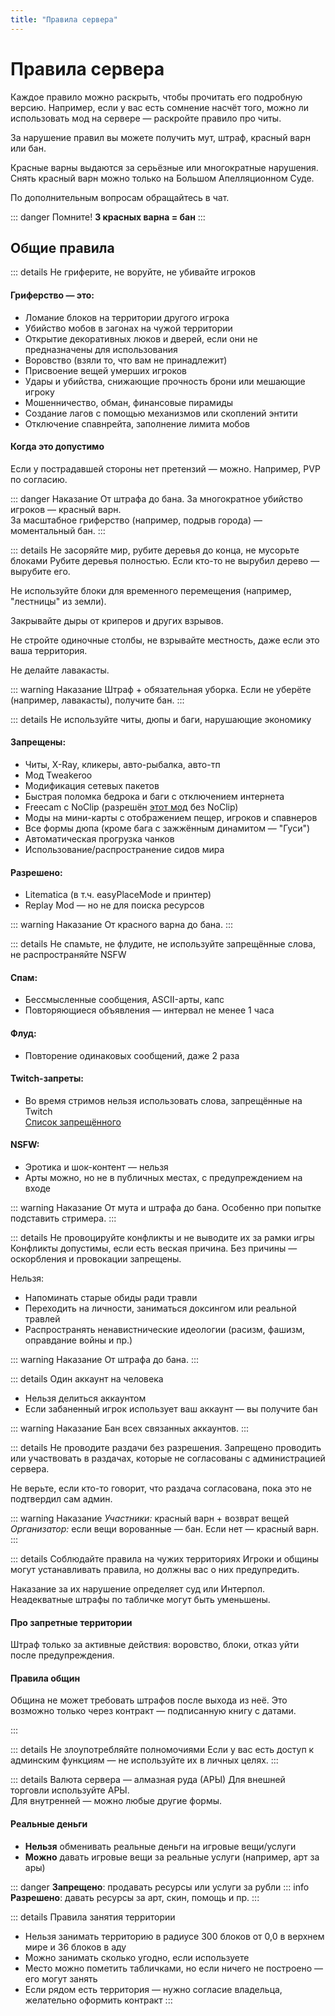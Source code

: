 ```yaml
---
title: "Правила сервера"
---
```


# Правила сервера

Каждое правило можно раскрыть, чтобы прочитать его подробную версию. Например, если у вас есть сомнение насчёт того, можно ли использовать мод на сервере — раскройте правило про читы.

За нарушение правил вы можете получить мут, штраф, красный варн или бан.

Красные варны выдаются за серьёзные или многократные нарушения. Снять красный варн можно только на Большом Апелляционном Суде.

По дополнительным вопросам обращайтесь в чат.

::: danger Помните!
**3 красных варна = бан**
:::

## Общие правила

::: details Не гриферите, не воруйте, не убивайте игроков
#### Гриферство — это:
- Ломание блоков на территории другого игрока
- Убийство мобов в загонах на чужой территории
- Открытие декоративных люков и дверей, если они не предназначены для использования
- Воровство (взяли то, что вам не принадлежит)
- Присвоение вещей умерших игроков
- Удары и убийства, снижающие прочность брони или мешающие игроку
- Мошенничество, обман, финансовые пирамиды
- Создание лагов с помощью механизмов или скоплений энтити
- Отключение спавнрейта, заполнение лимита мобов

#### Когда это допустимо
Если у пострадавшей стороны нет претензий — можно. Например, PVP по согласию.

::: danger Наказание
От штрафа до бана. За многократное убийство игроков — красный варн.  
За масштабное гриферство (например, подрыв города) — моментальный бан.
:::

::: details Не засоряйте мир, рубите деревья до конца, не мусорьте блоками
Рубите деревья полностью. Если кто-то не вырубил дерево — вырубите его.

Не используйте блоки для временного перемещения (например, "лестницы" из земли).

Закрывайте дыры от криперов и других взрывов.

Не стройте одиночные столбы, не взрывайте местность, даже если это ваша территория.

Не делайте лавакасты.

::: warning Наказание
Штраф + обязательная уборка. Если не уберёте (например, лавакасты), получите бан.
:::

::: details Не используйте читы, дюпы и баги, нарушающие экономику
#### Запрещены:
- Читы, X-Ray, кликеры, авто-рыбалка, авто-тп
- Мод Tweakeroo
- Модификация сетевых пакетов
- Быстрая поломка бедрока и баги с отключением интернета
- Freecam с NoClip (разрешён [этот мод](https://modrinth.com/mod/freecam) без NoClip)
- Моды на мини-карты с отображением пещер, игроков и спавнеров
- Все формы дюпа (кроме бага с зажжённым динамитом — "Гуси")
- Автоматическая прогрузка чанков
- Использование/распространение сидов мира

#### Разрешено:
- Litematica (в т.ч. easyPlaceMode и принтер)
- Replay Mod — но не для поиска ресурсов

::: warning Наказание
От красного варна до бана.
:::

::: details Не спамьте, не флудите, не используйте запрещённые слова, не распространяйте NSFW
#### Спам:
- Бессмысленные сообщения, ASCII-арты, капс
- Повторяющиеся объявления — интервал не менее 1 часа

#### Флуд:
- Повторение одинаковых сообщений, даже 2 раза

#### Twitch-запреты:
- Во время стримов нельзя использовать слова, запрещённые на Twitch  
[Список запрещённого](https://digitaldrugs.notion.site/dd5df77c957a499b81635a6feefb8a5b?pvs=4)

#### NSFW:
- Эротика и шок-контент — нельзя
- Арты можно, но не в публичных местах, с предупреждением на входе

::: warning Наказание
От мута и штрафа до бана. Особенно при попытке подставить стримера.
:::

::: details Не провоцируйте конфликты и не выводите их за рамки игры
Конфликты допустимы, если есть веская причина. Без причины — оскорбления и провокации запрещены.

Нельзя:
- Напоминать старые обиды ради травли
- Переходить на личности, заниматься доксингом или реальной травлей
- Распространять ненавистнические идеологии (расизм, фашизм, оправдание войны и пр.)

::: warning Наказание
От штрафа до бана.
:::

::: details Один аккаунт на человека
- Нельзя делиться аккаунтом
- Если забаненный игрок использует ваш аккаунт — вы получите бан

::: warning Наказание
Бан всех связанных аккаунтов.
:::


::: details Не проводите раздачи без разрешения. 
Запрещено проводить или участвовать в раздачах, которые не согласованы с администрацией сервера.

Не верьте, если кто-то говорит, что раздача согласована, пока это не подтвердил сам админ.

::: warning Наказание
*Участники:* красный варн + возврат вещей  
*Организатор:* если вещи ворованные — бан. Если нет — красный варн.
:::

::: details Соблюдайте правила на чужих территориях
Игроки и общины могут устанавливать правила, но должны вас о них предупредить.

Наказание за их нарушение определяет суд или Интерпол. Неадекватные штрафы по табличке могут быть уменьшены.

#### Про запретные территории
Штраф только за активные действия: воровство, блоки, отказ уйти после предупреждения.

#### Правила общин
Община не может требовать штрафов после выхода из неё. Это возможно только через контракт — подписанную книгу с датами.

:::

::: details Не злоупотребляйте полномочиями
Если у вас есть доступ к админским функциям — не используйте их в личных целях.
:::

::: details Валюта сервера — алмазная руда (АРЫ)
Для внешней торговли используйте АРЫ.  
Для внутренней — можно любые другие формы.

#### Реальные деньги
- **Нельзя** обменивать реальные деньги на игровые вещи/услуги  
- **Можно** давать игровые вещи за реальные услуги (например, арт за ары)

::: danger
**Запрещено**: продавать ресурсы или услуги за рубли
::: info
**Разрешено**: давать ресурсы за арт, скин, помощь и пр.
:::

::: details Правила занятия территории
- Нельзя занимать территорию в радиусе 300 блоков от 0,0 в верхнем мире и 36 блоков в аду
- Можно занимать сколько угодно, если используете
- Место можно пометить табличками, но если ничего не построено — его могут занять
- Если рядом есть территория — нужно согласие владельца, желательно оформить контракт
:::

